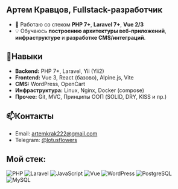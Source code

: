 ## Артем Кравцов, Fullstack-разработчик

- 🎯 Работаю со стеком **PHP 7+**, **Laravel 7+**, **Vue 2/3**
- 💡 Обучаюсь **построению архитектуры веб-приложений**, **инфраструктуре** и **разработке CMS/интеграций**.

## 🧠Навыки

- **Backend:** PHP 7+, Laravel, Yii (Yii2)
- **Frontend:** Vue 3, React (базово), Alpine.js, Vite
- **CMS:** WordPress, OpenCart
- **Инфраструктура:** Linux, Nginx, Docker (compose)  
- **Прочее:** Git, MVC, Принципы ООП (SOLID, DRY, KISS и пр.)

## 📫Контакты

- Email: [artemkrak222@gmail.com](mailto:artemkrak222@gmail.com)
- Telegram: [@lotusflowers](https://t.me/lotusesflower)

## Мой стек:

![PHP](https://skillicons.dev/icons?i=php)
![Laravel](https://skillicons.dev/icons?i=laravel)
![JavaScript](https://skillicons.dev/icons?i=js)
![Vue](https://skillicons.dev/icons?i=vue)
![WordPress](https://skillicons.dev/icons?i=wordpress)
![PostgreSQL](https://skillicons.dev/icons?i=postgres)
![MySQL](https://skillicons.dev/icons?i=mysql)
